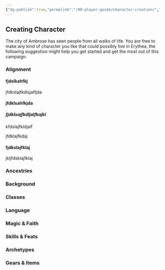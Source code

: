 ```yaml
---
{"dg-publish":true,"permalink":"/00-player-guide/character-creation/","title":"Creating Character","pinned":true,"contentClasses":"embed-clean","tags":["CharacterCreation","Primer"],"noteIcon":""}
---
```



## Creating Character 
The city of Ambrose has seen people from all walks of life. You are free to make any kind of character you like that could possibly live in Erythea, the following suggestion might help you get started and get the most out of this campaign. 

### Alignment 
#### fjdslkahfkj
jfdkslajfkdlsjafljda

#### jfdklsahfkjda
##### fjdklsajfkdljalfkajkl
kfdslajfkldjalf

jfdklajfkdaj 
#### fjdkslajfklaj 
jkljfdsklajfklaj 


### Ancestries


### Background


### Classes 


### Language 


### Magic & Faith 


### Skills & Feats


### Archetypes 


### Gears & Items
















